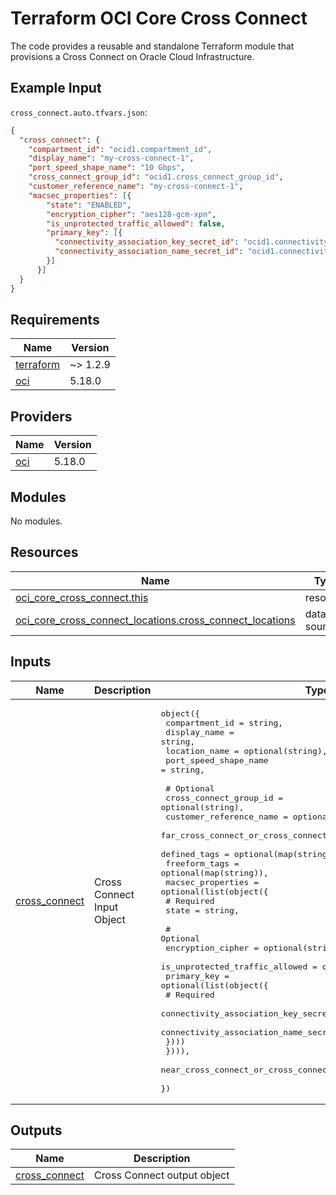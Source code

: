 # Terraform OCI Core Cross Connect
The code provides a reusable and standalone Terraform module that provisions a Cross Connect on Oracle Cloud Infrastructure.

## Example Input
`cross_connect.auto.tfvars.json`:
```json
{
  "cross_connect": {
    "compartment_id": "ocid1.compartment_id",
    "display_name": "my-cross-connect-1",
    "port_speed_shape_name": "10 Gbps",
    "cross_connect_group_id": "ocid1.cross_connect_group_id",
    "customer_reference_name": "my-cross-connect-1",
    "macsec_properties": [{
        "state": "ENABLED",
        "encryption_cipher": "aes128-gcm-xpn",
        "is_unprotected_traffic_allowed": false,
        "primary_key": [{
          "connectivity_association_key_secret_id": "ocid1.connectivity_association_key_secret_id",
          "connectivity_association_name_secret_id": "ocid1.connectivity_association_name_secret_id"
        }]
      }]
  }
}
```

<!-- BEGIN_TF_DOCS -->
## Requirements

| Name | Version |
|------|---------|
| <a name="requirement_terraform"></a> [terraform](#requirement\_terraform) | ~> 1.2.9 |
| <a name="requirement_oci"></a> [oci](#requirement\_oci) | 5.18.0 |

## Providers

| Name | Version |
|------|---------|
| <a name="provider_oci"></a> [oci](#provider\_oci) | 5.18.0 |

## Modules

No modules.

## Resources

| Name | Type |
|------|------|
| [oci_core_cross_connect.this](https://registry.terraform.io/providers/oracle/oci/5.18.0/docs/resources/core_cross_connect) | resource |
| [oci_core_cross_connect_locations.cross_connect_locations](https://registry.terraform.io/providers/oracle/oci/5.18.0/docs/data-sources/core_cross_connect_locations) | data source |

## Inputs

| Name | Description | Type | Default | Required |
|------|-------------|------|---------|:--------:|
| <a name="input_cross_connect"></a> [cross\_connect](#input\_cross\_connect) | Cross Connect Input Object | <pre>object({<br>    compartment_id        = string,<br>    display_name          = string,<br>    location_name         = optional(string),<br>    port_speed_shape_name = string,<br><br>    # Optional<br>    cross_connect_group_id                      = optional(string),<br>    customer_reference_name                     = optional(string),<br>    far_cross_connect_or_cross_connect_group_id = optional(string),<br>    defined_tags                                = optional(map(string)),<br>    freeform_tags                               = optional(map(string)),<br>    macsec_properties = optional(list(object({<br>      # Required<br>      state = string,<br><br>      # Optional<br>      encryption_cipher              = optional(string),<br>      is_unprotected_traffic_allowed = optional(bool),<br>      primary_key = optional(list(object({<br>        # Required<br>        connectivity_association_key_secret_id  = string,<br>        connectivity_association_name_secret_id = string,<br>      })))<br>    }))),<br>    near_cross_connect_or_cross_connect_group_id = optional(string),<br>  })</pre> | n/a | yes |

## Outputs

| Name | Description |
|------|-------------|
| <a name="output_cross_connect"></a> [cross\_connect](#output\_cross\_connect) | Cross Connect output object |
<!-- END_TF_DOCS -->